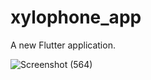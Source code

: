 # xylophone_app

A new Flutter application.

![Screenshot (564)](https://user-images.githubusercontent.com/68648475/117654780-dd993600-b1b3-11eb-88db-223a5f154d98.png)
